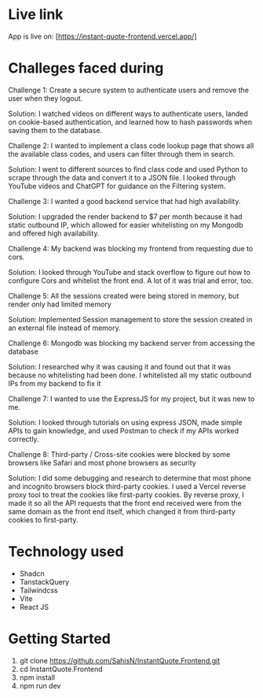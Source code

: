 # Live link

App is live on: [https://instant-quote-frontend.vercel.app/]

# Challeges faced during

Challenge 1: Create a secure system to authenticate users and remove the user when they logout.

Solution: I watched videos on different ways to authenticate users, landed on cookie-based authentication, and learned how to hash passwords when saving them to the database.

Challenge 2: I wanted to implement a class code lookup page that shows all the available class codes, and users can filter through them in search.

Solution: I went to different sources to find class code and used Python to scrape through the data and convert it to a JSON file. I looked through YouTube videos and ChatGPT for guidance on the Filtering system.

Challenge 3: I wanted a good backend service that had high availability.

Solution: I upgraded the render backend to $7 per month because it had static outbound IP, which allowed for easier whitelisting on my Mongodb and offered high availability.

Challenge 4: My backend was blocking my frontend from requesting due to cors.

Solution: I looked through YouTube and stack overflow to figure out how to configure Cors and whitelist the front end. A lot of it was trial and error, too.

Challenge 5: All the sessions created were being stored in memory, but render only had limited memory

Solution: Implemented Session management to store the session created in an external file instead of memory.

Challenge 6: Mongodb was blocking my backend server from accessing the database

Solution: I researched why it was causing it and found out that it was because no whitelisting had been done. I whitelisted all my static outbound IPs from my backend to fix it

Challenge 7: I wanted to use the ExpressJS for my project, but it was new to me.

Solution: I looked through tutorials on using express JSON, made simple APIs to gain knowledge, and used Postman to check if my APIs worked correctly.

Challenge 8: Third-party / Cross-site cookies were blocked by some browsers like Safari and most phone browsers as security

Solution: I did some debugging and research to determine that most phone and incognito browsers block third-party cookies. I used a Vercel reverse proxy tool to treat the cookies like first-party cookies. By reverse proxy, I made it so all the API requests that the front end received were from the same domain as the front end itself, which changed it from third-party cookies to first-party.

# Technology used

- Shadcn
- TanstackQuery
- Tailwindcss
- Vite
- React JS

# Getting Started

1. git clone https://github.com/SahisN/InstantQuote.Frontend.git
2. cd InstantQuote.Frontend
3. npm install
4. npm run dev
